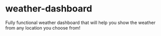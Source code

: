 # weather-dashboard
Fully functional weather dashboard that will help you show the weather from any location you choose from!
